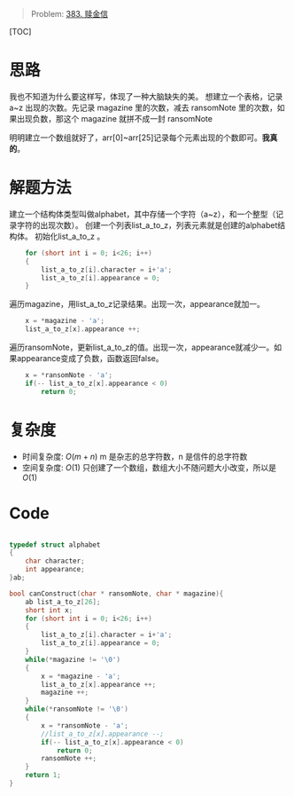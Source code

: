 > Problem: [383. 赎金信](https://leetcode.cn/problems/ransom-note/description/)

[TOC]

# 思路
我也不知道为什么要这样写，体现了一种大脑缺失的美。
想建立一个表格，记录 a~z 出现的次数。先记录 magazine 里的次数，减去 ransomNote 里的次数，如果出现负数，那这个 magazine 就拼不成一封  ransomNote 

明明建立一个数组就好了，arr[0]~arr[25]记录每个元素出现的个数即可。**我真的**。
# 解题方法
建立一个结构体类型叫做alphabet，其中存储一个字符（a~z），和一个整型（记录字符的出现次数）。
创建一个列表list_a_to_z，列表元素就是创建的alphabet结构体。
初始化list_a_to_z 。
```c
    for (short int i = 0; i<26; i++)
    {
        list_a_to_z[i].character = i+'a';
        list_a_to_z[i].appearance = 0;
    }
```
遍历magazine，用list_a_to_z记录结果。出现一次，appearance就加一。
```c
    x = *magazine - 'a';
    list_a_to_z[x].appearance ++;
```
遍历ransomNote，更新list_a_to_z的值。出现一次，appearance就减少一。如果appearance变成了负数，函数返回false。
```c
    x = *ransomNote - 'a';
    if(-- list_a_to_z[x].appearance < 0)
        return 0;
```
# 复杂度
- 时间复杂度: 
 $O(m+n)$
m 是杂志的总字符数，n 是信件的总字符数
- 空间复杂度: 
 $O(1)$
只创建了一个数组，数组大小不随问题大小改变，所以是$O(1)$
# Code
```C []

typedef struct alphabet
{
    char character;
    int appearance;
}ab;

bool canConstruct(char * ransomNote, char * magazine){
    ab list_a_to_z[26];
    short int x;
    for (short int i = 0; i<26; i++)
    {
        list_a_to_z[i].character = i+'a';
        list_a_to_z[i].appearance = 0;
    }
    while(*magazine != '\0')
    {
        x = *magazine - 'a';
        list_a_to_z[x].appearance ++;
        magazine ++;
    }
    while(*ransomNote != '\0')
    {
        x = *ransomNote - 'a';
        //list_a_to_z[x].appearance --;
        if(-- list_a_to_z[x].appearance < 0)
            return 0;
        ransomNote ++;
    }
    return 1;
}
```
